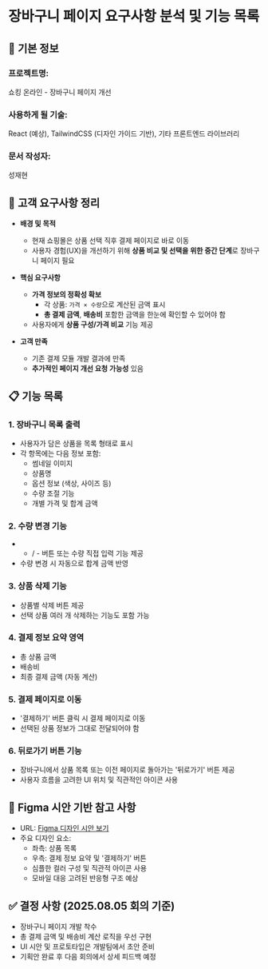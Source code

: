 # 장바구니 페이지 요구사항 분석 및 기능 목록

## 📌 기본 정보
### 프로젝트명:
쇼킹 온라인 - 장바구니 페이지 개선

### 사용하게 될 기술:
React (예상), TailwindCSS (디자인 가이드 기반), 기타 프론트엔드 라이브러리

### 문서 작성자:
성재현

## 📝 고객 요구사항 정리

- **배경 및 목적**
  - 현재 쇼핑몰은 상품 선택 직후 결제 페이지로 바로 이동
  - 사용자 경험(UX)을 개선하기 위해 **상품 비교 및 선택을 위한 중간 단계**로 장바구니 페이지 필요

- **핵심 요구사항**
  - **가격 정보의 정확성 확보**
    - 각 상품: `가격 × 수량`으로 계산된 금액 표시
    - **총 결제 금액**, **배송비** 포함한 금액을 한눈에 확인할 수 있어야 함
  - 사용자에게 **상품 구성/가격 비교** 기능 제공

- **고객 만족**
  - 기존 결제 모듈 개발 결과에 만족
  - **추가적인 페이지 개선 요청 가능성** 있음

## 📋 기능 목록

### 1. 장바구니 목록 출력
- 사용자가 담은 상품을 목록 형태로 표시
- 각 항목에는 다음 정보 포함:
  - 썸네일 이미지
  - 상품명
  - 옵션 정보 (색상, 사이즈 등)
  - 수량 조절 기능
  - 개별 가격 및 합계 금액

### 2. 수량 변경 기능
- + / - 버튼 또는 수량 직접 입력 기능 제공
- 수량 변경 시 자동으로 합계 금액 반영

### 3. 상품 삭제 기능
- 상품별 삭제 버튼 제공
- 선택 상품 여러 개 삭제하는 기능도 포함 가능

### 4. 결제 정보 요약 영역
- 총 상품 금액
- 배송비
- 최종 결제 금액 (자동 계산)

### 5. 결제 페이지로 이동
- '결제하기' 버튼 클릭 시 결제 페이지로 이동
- 선택된 상품 정보가 그대로 전달되어야 함

### 6. 뒤로가기 버튼 기능
- 장바구니에서 상품 목록 또는 이전 페이지로 돌아가는 '뒤로가기' 버튼 제공
- 사용자 흐름을 고려한 UI 위치 및 직관적인 아이콘 사용

## 🎨 Figma 시안 기반 참고 사항

- URL: [Figma 디자인 시안 보기](https://www.figma.com/design/DKeR5wR65RkxcAWReoBccl/%EC%9D%91%EC%9A%A9%EC%86%8C%ED%94%84%ED%8A%B8%EC%9B%A8%EC%96%B4-%EB%94%94%EC%9E%90%EC%9D%B8-%EC%8B%9C%EC%95%88?node-id=1-131&p=f)
- 주요 디자인 요소:
  - 좌측: 상품 목록
  - 우측: 결제 정보 요약 및 '결제하기' 버튼
  - 심플한 컬러 구성 및 직관적 아이콘 사용
  - 모바일 대응 고려된 반응형 구조 예상

## ✅ 결정 사항 (2025.08.05 회의 기준)

- 장바구니 페이지 개발 착수
- 총 결제 금액 및 배송비 계산 로직을 우선 구현
- UI 시안 및 프로토타입은 개발팀에서 초안 준비
- 기획안 완료 후 다음 회의에서 상세 피드백 예정
